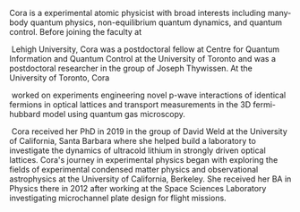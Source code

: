 Cora is a experimental atomic physicist with broad interests including many-body quantum physics, non-equilibrium quantum dynamics, and quantum control. Before joining the faculty at

&nbsp;Lehigh University, Cora was a postdoctoral fellow at Centre for Quantum Information and Quantum Control at the University of Toronto and was a postdoctoral researcher in the group of Joseph Thywissen. At the University of Toronto, Cora 

&nbsp;worked on experiments engineering novel p-wave interactions of identical fermions in optical lattices and transport measurements in the 3D fermi-hubbard model using quantum gas microscopy. 

&nbsp;Cora received her PhD in 2019 in the group of David Weld at the University of California, Santa Barbara where she helped build a laboratory to investigate the dynamics of ultracold lithium in strongly driven optical lattices. Cora's journey in experimental physics began with exploring the fields of experimental condensed matter physics and observational astrophysics at the University of California, Berkeley.  She received her BA in Physics there in 2012 after working at the Space Sciences Laboratory investigating microchannel plate design for flight missions.



